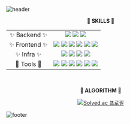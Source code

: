 ![header](https://capsule-render.vercel.app/api?type=waving&color=47C83E&height=80&section=header&text=%&fontSize=50)
<div align="center">
    <p><strong> 🌟 SKILLS 🌟 </strong></p>
  <div>
    <table>
         <tr>
        <td align="center"> ✨ Backend ✨ </td>
        <td align="center">
          <img src="https://img.shields.io/badge/java-4B4B77?style=flat-square&logo=java&logoColor=000000"/>
          <img src="https://img.shields.io/badge/springboot-6DB33F?style=flat-square&logo=springboot&logoColor=000000"/> 
          <img src="https://img.shields.io/badge/mysql-4479A1?style=flat-square&logo=mysql&logoColor=000000"/>
        </td>
      </tr>
      <tr>
        <td align="center"> ✨ Frontend ✨ </td>
        <td align="center">
          <img src="https://img.shields.io/badge/javascript-F7DF1E?style=flat-square&logo=javascript&logoColor=000000"/> 
          <img src="https://img.shields.io/badge/react-61DAFB?style=flat-square&logo=react&logoColor=000000"/> 
          <img src="https://img.shields.io/badge/vuejs-4FC08D?style=flat-square&logo=vuedotjs&logoColor=000000"/>
          <img src="https://img.shields.io/badge/html5-E34F26?style=flat-square&logo=html5&logoColor=000000"/>
          <img src="https://img.shields.io/badge/css-1572B6?style=flat-square&logo=css3&logoColor=000000"/>
          <img src="https://img.shields.io/badge/tailwindcss-06B6D4?style=flat-square&logo=tailwindcss&logoColor=000000"/>
        </td>
      </tr>
      <tr>
        <td align="center">  ✨ Infra ✨ </td>
            <td align="center">
              <img src="https://img.shields.io/badge/jenkins-D24939?style=flat-square&logo=jenkins&logoColor=000000"/>
              <img src="https://img.shields.io/badge/docker-2496ED?style=flat-square&logo=docker&logoColor=000000"/>
              <img src="https://img.shields.io/badge/nginx-009639?style=flat-square&logo=nginx&logoColor=000000"/>
              <img src="https://img.shields.io/badge/amazonec2-FF9900?style=flat-square&logo=amazonec2&logoColor=000000"/>
            </td>
        </td>
      </tr>
         <tr>
        <td align="center">  💎 Tools 💎 </td>
            <td align="center">
              <img src="https://img.shields.io/badge/webstorm-007ACC?style=flat-square&logo=webstorm&logoColor=000000"/>
              <img src="https://img.shields.io/badge/intelij-006600?style=flat-square&logo=intelij&logoColor=000000"/>
              <img src="https://img.shields.io/badge/jira-0052CC?style=flat-square&logo=jira&logoColor=000000"/>
              <img src="https://img.shields.io/badge/postman-FF6C37?style=flat-square&logo=postman&logoColor=000000"/>
              <img src="https://img.shields.io/badge/swagger-85EA2D?style=flat-square&logo=swagger&logoColor=000000"/>
              <img src="https://img.shields.io/badge/figma-F24E1E?style=flat-square&logo=figma&logoColor=000000"/>
            </td>
        </td>
      </tr>
    </table>
  </div>
</div>
<br />
<div align="center">
    <p><strong> 🔰 ALGORITHM 🔰 </strong></p>


[![Solved.ac
프로필](http://mazassumnida.wtf/api/mini/generate_badge?boj=ar77gt)](https://solved.ac/ar77gt)
</div>

![footer](https://capsule-render.vercel.app/api?type=waving&color=47C83E&height=80&section=footer&text=%&fontSize=50)



